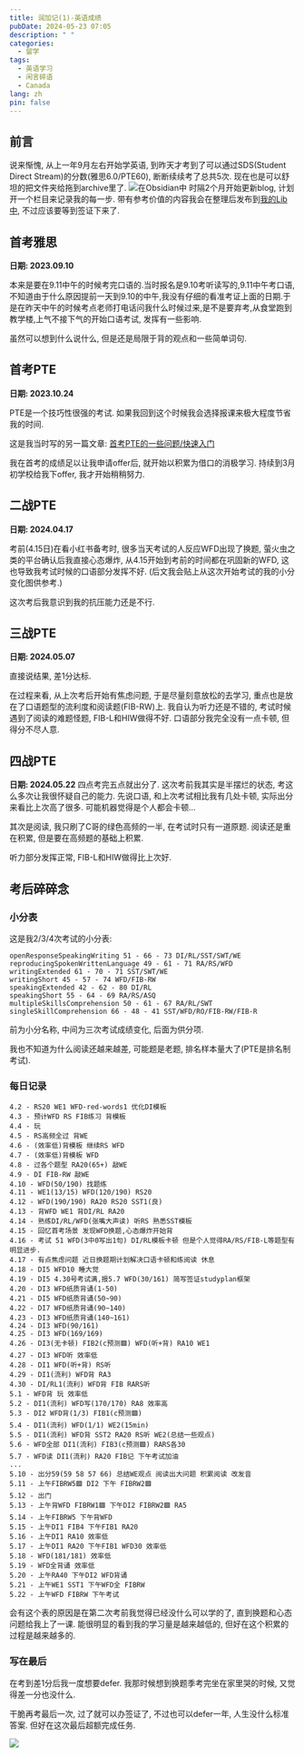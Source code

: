 ```yaml
---
title: 润加记(1)-英语成绩
pubDate: 2024-05-23 07:05
description: " "
categories:
  - 留学
tags:
  - 英语学习
  - 闲言碎语
  - Canada
lang: zh
pin: false
---
```

## 前言
说来惭愧, 从上一年9月左右开始学英语, 到昨天才考到了可以通过SDS(Student Direct Stream)的分数(雅思6.0/PTE60), 断断续续考了总共5次. 现在也是可以舒坦的把文件夹给拖到archive里了.
![在Obsidian中](https://r2.asyncx.top/images/202405230740688.webp)
时隔2个月开始更新blog, 计划开一个栏目来记录我的每一步. 带有参考价值的内容我会在整理后发布到[我的Lib中](https://lib.asyncx.top/), 不过应该要等到签证下来了.
## 首考雅思
**日期: 2023.09.10**

本来是要在9.11中午的时候考完口语的.当时报名是9.10考听读写的,9.11中午考口语,不知道由于什么原因提前一天到9.10的中午,我没有仔细的看准考证上面的日期.于是在昨天中午的时候考点老师打电话问我什么时候过来,是不是要弃考,从食堂跑到教学楼,上气不接下气的开始口语考试, 发挥有一些影响.

虽然可以想到什么说什么, 但是还是局限于背的观点和一些简单词句.

## 首考PTE
**日期: 2023.10.24**

PTE是一个技巧性很强的考试. 如果我回到这个时候我会选择报课来极大程度节省我的时间. 

这是我当时写的另一篇文章: [首考PTE的一些问题/快速入门](https://blog.asyncx.top/zh/blog/2023-10-25/)

我在首考的成绩足以让我申请offer后, 就开始以积累为借口的消极学习. 持续到3月初学校给我下offer, 我才开始稍稍努力.

## 二战PTE
**日期: 2024.04.17**

考前(4.15日)在看小红书备考时, 很多当天考试的人反应WFD出现了换题, 萤火虫之类的平台确认后我直接心态爆炸, 从4.15开始到考前的时间都在巩固新的WFD, 这也导致我考试时候的口语部分发挥不好. (后文我会贴上从这次开始考试的我的小分变化图供参考.) 

这次考后我意识到我的抗压能力还是不行.
## 三战PTE

**日期: 2024.05.07**

直接说结果, 差1分达标.

在过程来看, 从上次考后开始有焦虑问题, 于是尽量刻意放松的去学习, 重点也是放在了口语题型的流利度和阅读题(FIB-RW)上. 我自认为听力还是不错的, 考试时候遇到了阅读的难题怪题, FIB-L和HIW做得不好. 口语部分我完全没有一点卡顿, 但得分不尽人意.

## 四战PTE
**日期: 2024.05.22**
四点考完五点就出分了. 这次考前我其实是半摆烂的状态, 考这么多次让我很怀疑自己的能力. 先说口语, 和上次考试相比我有几处卡顿, 实际出分来看比上次高了很多. 可能机器觉得是个人都会卡顿...

其次是阅读, 我只刷了C哥的绿色高频的一半, 在考试时只有一道原题. 阅读还是重在积累, 但是要在高频题的基础上积累.

听力部分发挥正常, FIB-L和HIW做得比上次好.

## 考后碎碎念
### 小分表
这是我2/3/4次考试的小分表:

```
openResponseSpeakingWriting 51 - 66 - 73 DI/RL/SST/SWT/WE
reproducingSpokenWrittenLanguage 49 - 61 - 71 RA/RS/WFD
writingExtended 61 - 70 - 71 SST/SWT/WE
writingShort 45 - 57 - 74 WFD/FIB-RW
speakingExtended 42 - 62 - 80 DI/RL
speakingShort 55 - 64 - 69 RA/RS/ASQ
multipleSkillsComprehension 50 - 61 - 67 RA/RL/SWT
singleSkillComprehension 66 - 48 - 41 SST/WFD/RO/FIB-RW/FIB-R
```
前为小分名称, 中间为三次考试成绩变化, 后面为供分项.

我也不知道为什么阅读还越来越差, 可能题是老题, 排名样本量大了(PTE是排名制考试).
### 每日记录
```
4.2 - RS20 WE1 WFD-red-words1 优化DI模板
4.3 - 预计WFD RS FIB练习 背模板
4.4 - 玩
4.5 - RS高频全过 背WE
4.6 - (效率低)背模板 继续RS WFD
4.7 - (效率低)背模板 WFD
4.8 - 过各个题型 RA20(65+) 敲WE
4.9 - DI FIB-RW 敲WE
4.10 - WFD(50/190) 找题练
4.11 - WE1(13/15) WFD(120/190) RS20
4.12 - WFD(190/190) RA20 RS20 SST1(良)
4.13 - 背WFD WE1 背DI/RL RA20
4.14 - 熟练DI/RL/WFD(张嘴大声读) 听RS 熟悉SST模板
4.15 - 回忆首考场景 发现WFD换题,心态爆炸开始背
4.16 - 考试 51 WFD(3中0写出1句) DI/RL模板卡顿 但是个人觉得RA/RS/FIB-L等题型有明显进步.
4.17 - 有点焦虑问题 近日换题期计划解决口语卡顿和练阅读 休息
4.18 - DI5 WFD10 睡大觉
4.19 - DI5 4.30号考试满,报5.7 WFD(30/161) 简写签证studyplan框架
4.20 - DI3 WFD纸质背诵(1-50)
4.21 - DI5 WFD纸质背诵(50~90)
4.22 - DI7 WFD纸质背诵(90~140)
4.23 - DI3 WFD纸质背诵(140~161)
4.24 - DI3 WFD(90/161)
4.25 - DI3 WFD(169/169)
4.26 - DI3(无卡顿) FIB2(c预测🟩) WFD(听+背) RA10 WE1
4.27 - DI3 WFD听 效率低
4.28 - DI1 WFD(听+背) RS听
4.29 - DI1(流利) WFD背 RA3
4.30 - DI/RL1(流利) WFD背 FIB RARS听
5.1 - WFD背 玩 效率低
5.2 - DI1(流利) WFD写(170/170) RA8 效率高
5.3 - DI2 WFD背(1/3) FIB1(c预测🟩)
5.4 - DI1(流利) WFD(1/1) WE2(15min)
5.5 - DI1(流利) WFD背 SST2 RA20 RS听 WE2(总结一些观点)
5.6 - WFD全部 DI1(流利) FIB3(c预测🟩) RARS各30
5.7 - WFD读 DI1(流利) RA20 FIB记 下午考试加油
...
5.10 - 出分59(59 58 57 66) 总结WE观点 阅读出大问题 积累阅读 改发音
5.11 - 上午FIBRW5🟩 DI2 下午 FIBRW2🟩
5.12 - 出门
5.13 - 上午背WFD FIBRW1🟩 下午DI2 FIBRW2🟩 RA5
5.14 - 上午FIBRW5 下午背WFD
5.15 - 上午DI1 FIB4 下午FIB1 RA20
5.16 - 上午DI1 RA10 效率低
5.17 - 上午DI1 RA20 下午FIB1 WFD30 效率低
5.18 - WFD(181/181) 效率低
5.19 - WFD全背诵 效率低
5.20 - 上午RA40 下午DI2 WFD背诵
5.21 - 上午WE1 SST1 下午WFD全 FIBRW
5.22 - 上午WFD FIBRW 下午考试
```
会有这个表的原因是在第二次考前我觉得已经没什么可以学的了, 直到换题和心态问题给我上了一课. 能很明显的看到我的学习量是越来越低的, 但好在这个积累的过程是越来越多的.
### 写在最后
在考到差1分后我一度想要defer. 我那时候想到换题季考完坐在家里哭的时候, 又觉得差一分也没什么. 

干脆再考最后一次, 过了就可以办签证了, 不过也可以defer一年, 人生没什么标准答案. 但好在这次最后超额完成任务.

![](https://r2.asyncx.top/images/202405230814493.webp)
